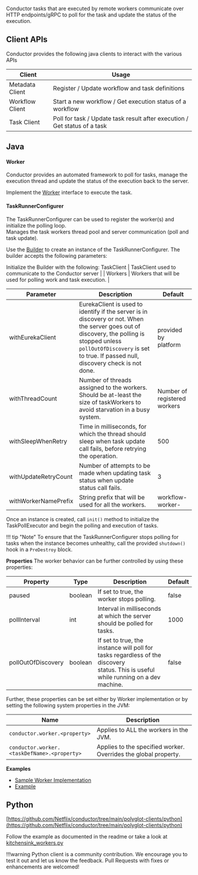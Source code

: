 Conductor tasks that are executed by remote workers communicate over HTTP endpoints/gRPC to poll for the task and update the status of the execution.

## Client APIs
Conductor provides the following java clients to interact with the various APIs

| Client | Usage |
| --- | --- |
| Metadata Client | Register / Update workflow and task definitions |
| Workflow Client | Start a new workflow / Get execution status of a workflow |
| Task Client | Poll for task / Update task result after execution / Get status of a task |

## Java

#### Worker
Conductor provides an automated framework to poll for tasks, manage the execution thread and update the status of the execution back to the server.

Implement the [Worker](https://github.com/Netflix/conductor/blob/main/client/src/main/java/com/netflix/conductor/client/worker/Worker.java) interface to execute the task.

#### TaskRunnerConfigurer  
The TaskRunnerConfigurer can be used to register the worker(s) and initialize the polling loop.  
Manages the task workers thread pool and server communication (poll and task update).  

Use the [Builder](https://github.com/Netflix/conductor/blob/master/client/src/main/java/com/netflix/conductor/client/automator/TaskRunnerConfigurer.java#L62) to create an instance of the TaskRunnerConfigurer. The builder accepts the following parameters:

Initialize the Builder with the following:
 TaskClient | TaskClient used to communicate to the Conductor server |
| Workers | Workers that will be used for polling work and task execution. |


| Parameter | Description | Default |
| --- | --- | --- |
| withEurekaClient | EurekaClient is used to identify if the server is in discovery or not.  When the server goes out of discovery, the polling is stopped unless `pollOutOfDiscovery` is set to true. If passed null, discovery check is not done. | provided by platform |
| withThreadCount | Number of threads assigned to the workers. Should be at-least the size of taskWorkers to avoid starvation in a busy system. | Number of registered workers |
| withSleepWhenRetry | Time in milliseconds, for which the thread should sleep when task update call fails, before retrying the operation. | 500 |
| withUpdateRetryCount | Number of attempts to be made when updating task status when update status call fails. | 3 |
| withWorkerNamePrefix | String prefix that will be used for all the workers. | workflow-worker- |

Once an instance is created, call `init()` method to initialize the TaskPollExecutor and begin the polling and execution of tasks.

!!! tip "Note"
    To ensure that the TaskRunnerConfigurer stops polling for tasks when the instance becomes unhealthy, call the provided `shutdown()` hook in a `PreDestroy` block.

**Properties**
The worker behavior can be further controlled by using these properties:

| Property | Type | Description | Default |
| --- | --- | --- | --- |
| paused | boolean | If set to true, the worker stops polling.| false |
| pollInterval | int | Interval in milliseconds at which the server should be polled for tasks. | 1000 |
| pollOutOfDiscovery | boolean | If set to true, the instance will poll for tasks regardless of the discovery  <br/> status. This is useful while running on a dev machine. | false |

Further, these properties can be set either by Worker implementation or by setting the following system properties in the JVM:

| Name | Description |
| --- | --- |
| `conductor.worker.<property>` | Applies to ALL the workers in the JVM. |
| `conductor.worker.<taskDefName>.<property>` | Applies to the specified worker.  Overrides the global property. |

**Examples**

* [Sample Worker Implementation](https://github.com/Netflix/conductor/blob/main/client/src/test/java/com/netflix/conductor/client/sample/SampleWorker.java)
* [Example](https://github.com/Netflix/conductor/blob/main/client/src/test/java/com/netflix/conductor/client/sample/Main.java)


## Python
[https://github.com/Netflix/conductor/tree/main/polyglot-clients/python](https://github.com/Netflix/conductor/tree/main/polyglot-clients/python)

Follow the example as documented in the readme or take a look at [kitchensink_workers.py](https://github.com/Netflix/conductor/blob/main/polyglot-clients/python/kitchensink_workers.py)

!!!warning
	Python client is a community contribution. We encourage you to test it out and let us know the feedback. Pull Requests with fixes or enhancements are welcomed!

